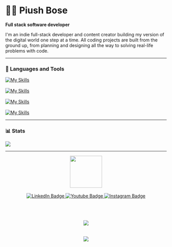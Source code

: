 # 🏄‍♂️ Piush Bose

**Full stack software developer**

I'm an indie full-stack developer and content creator building my version of the digital world one step at a time. All coding projects are built from the ground up, from planning and designing all the way to solving real-life problems with code.


---

### 🧰 Languages and Tools

[![My Skills](https://skillicons.dev/icons?i=js,ts,html,css,scss,java,kotlin,bash,tailwind)](https://skillicons.dev)
<br>
<br>
[![My Skills](https://skillicons.dev/icons?i=androidstudio,idea,vscode,git,ubuntu)](https://skillicons.dev)
<br>
<br>
[![My Skills](https://skillicons.dev/icons?i=mysql,postgres,mongodb,prisma)](https://skillicons.dev)
<br>
<br>
[![My Skills](https://skillicons.dev/icons?i=aws,electron,flutter,react,nextjs,express)](https://skillicons.dev)

---

### 📊 Stats



<div align="center" style="display:flex; gap:1rem;">
   <img src="https://github-readme-stats.vercel.app/api?username=dtg-lucifer&show_icons=true&theme=gruvbox">
</div>


---

<div id="header" align="center">
  <img src="https://media.giphy.com/media/M9gbBd9nbDrOTu1Mqx/giphy.gif" width="100"/>
</div>
<br>
<div id="badges" align="center">
  <a href="https://www.linkedin.com/in/piush-bose-a0b586235">
    <img src="https://img.shields.io/badge/LinkedIn-blue?style=for-the-badge&logo=linkedin&logoColor=white" alt="LinkedIn Badge"/>
  </a>
  <a href="https://www.youtube.com/c/DualTechGaming">
    <img src="https://img.shields.io/badge/YouTube-red?style=for-the-badge&logo=youtube&logoColor=white" alt="Youtube Badge"/>
  </a>
  <a href="https://www.instagram.com/p_i_u_s_h_._b_o_s_e/">
    <img src="https://img.shields.io/badge/Instagram-E4405F?style=for-the-badge&logo=instagram&logoColor=white" alt="Instagram Badge"/>
  </a>
</div>
<br>
<br>
<div id="stats" align="center"> 
<!--   <img src="https://github-readme-stats.vercel.app/api?username=dtg-lucifer"> -->
  <br>
  <br>
  <img src="http://github-readme-streak-stats.herokuapp.com?user=dtg-lucifer&theme=light&background=ffffff">
</div>
<br>
<br>
<div align="center">
  <img src="http://ForTheBadge.com/images/badges/built-with-love.svg">
</div>
